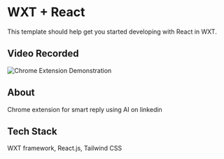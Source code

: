 # WXT + React

This template should help get you started developing with React in WXT.


## Video Recorded

![Chrome Extension Demonstration](https://github.com/user-attachments/assets/97315acf-3ffe-4fe2-8519-c582f7b2045e)


## About

Chrome extension for smart reply using AI on linkedin


## Tech Stack

WXT framework, React.js, Tailwind CSS
